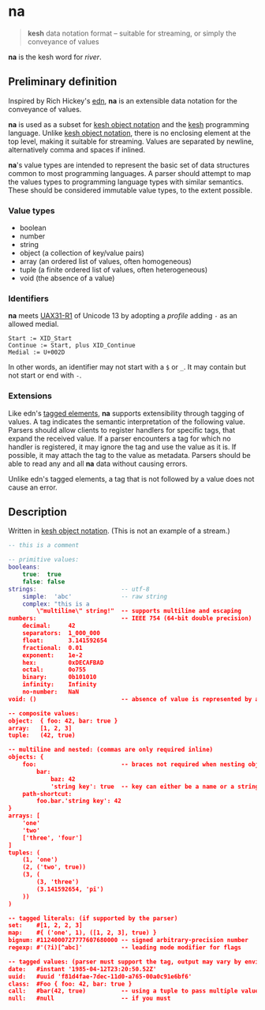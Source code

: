 # na

> **kesh** data notation format – suitable for streaming, or simply the conveyance of values

**na** is the kesh word for _river_.

## Preliminary definition

Inspired by Rich Hickey's [edn](https://github.com/edn-format/edn/), **na** is an extensible data notation for the conveyance of values.

**na** is used as a subset for [kesh object notation](https://github.com/kesh-lang/kon) and the [kesh](https://github.com/kesh-lang/kesh) programming language. Unlike [kesh object notation](https://github.com/kesh-lang/kon), there is no enclosing element at the top level, making it suitable for streaming. Values are separated by newline, alternatively comma and spaces if inlined.

**na**'s value types are intended to represent the basic set of data structures common to most programming languages. A parser should attempt to map the values types to programming language types with similar semantics. These should be considered immutable value types, to the extent possible.

### Value types

- boolean
- number
- string
- object (a collection of key/value pairs)
- array (an ordered list of values, often homogeneous)
- tuple (a finite ordered list of values, often heterogeneous)
- void (the absence of a value)

### Identifiers

**na** meets [UAX31-R1](https://unicode.org/reports/tr31/#R1) of Unicode 13 by adopting a _profile_ adding `-` as an allowed medial.

    Start := XID_Start
    Continue := Start, plus XID_Continue
    Medial := U+002D

In other words, an identifier may not start with a `$` or `_`. It may contain but not start or end with `-`.


### Extensions

Like edn's [tagged elements](https://github.com/edn-format/edn/#tagged-elements), **na** supports extensibility through tagging of values. A tag indicates the semantic interpretation of the following value. Parsers should allow clients to register handlers for specific tags, that expand the received value. If a parser encounters a tag for which no handler is registered, it may ignore the tag and use the value as it is. If possible, it may attach the tag to the value as metadata. Parsers should be able to read any and all **na** data without causing errors.

Unlike edn's tagged elements, a tag that is not followed by a value does not cause an error.

## Description

Written in [kesh object notation](https://github.com/kesh-lang/kon). (This is not an example of a stream.)

```lua
-- this is a comment

-- primitive values:
booleans:
    true:  true
    false: false
strings:                        -- utf-8
    simple:  'abc'              -- raw string
    complex: "this is a
        \"multiline\" string!"  -- supports multiline and escaping
numbers:                        -- IEEE 754 (64-bit double precision)
    decimal:     42
    separators:  1_000_000
    float:       3.141592654
    fractional:  0.01
    exponent:    1e-2
    hex:         0xDECAFBAD
    octal:       0o755
    binary:      0b101010
    infinity:    Infinity
    no-number:   NaN
void: ()                        -- absence of value is represented by an empty tuple

-- composite values:
object:  { foo: 42, bar: true }
array:   [1, 2, 3]
tuple:   (42, true)

-- multiline and nested: (commas are only required inline)
objects: {
    foo:                        -- braces not required when nesting objects
        bar:
            baz: 42
            'string key': true  -- key can either be a name or a string
    path-shortcut:
        foo.bar.'string key': 42
}
arrays: [
    'one'
    'two'
    ['three', 'four']
]
tuples: (
    (1, 'one')
    (2, ('two', true))
    (3, (
        (3, 'three')
        (3.141592654, 'pi')
    ))
)

-- tagged literals: (if supported by the parser)
set:    #[1, 2, 2, 3]
map:    #{ ('one', 1), ([1, 2, 3], true) }
bignum: #1124000727777607680000 -- signed arbitrary-precision number
regexp: #'(?i)[^abc]'           -- leading mode modifier for flags

-- tagged values: (parser must support the tag, output may vary by environment)
date:   #instant '1985-04-12T23:20:50.52Z'
uuid:   #uuid 'f81d4fae-7dec-11d0-a765-00a0c91e6bf6'
class:  #Foo { foo: 42, bar: true }
call:   #bar(42, true)          -- using a tuple to pass multiple values
null:   #null                   -- if you must
```
